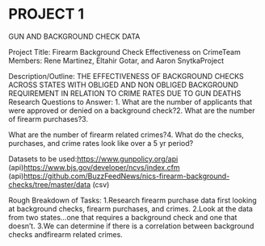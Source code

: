 # PROJECT 1 
 GUN AND BACKGROUND CHECK DATA 

Project Title: Firearm Background Check Effectiveness on CrimeTeam Members: Rene Martinez, Eltahir Gotar, and Aaron SnytkaProject 

Description/Outline: THE EFFECTIVENESS OF BACKGROUND CHECKS ACROSS STATES WITH OBLIGED AND NON OBLIGED BACKGROUND REQUIREMENT IN RELATION TO CRIME RATES DUE TO GUN DEATHS
Research Questions to Answer: 1. What are the number of applicants that were approved or denied on a background check?2. What are the number of firearm purchases?3. 

What are the number of firearm related crimes?4. What do the checks, purchases, and crime rates look like over a 5 yr period?

Datasets to be used:https://www.gunpolicy.org/api (api)https://www.bjs.gov/developer/ncvs/index.cfm (api)https://github.com/BuzzFeedNews/nics-firearm-background-checks/tree/master/data (csv)

Rough Breakdown of Tasks:
1.Research firearm purchase data first looking at background checks, firearm purchases, and crimes.
2.Look at the data from two states...one that requires a background check and one that doesn’t.
3.We can determine if there is a correlation between background checks andfirearm related crimes.

